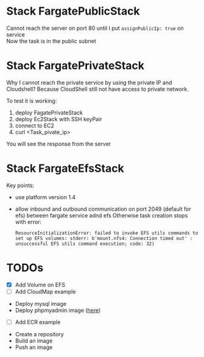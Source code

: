 # Stack FargatePublicStack

Cannot reach the server on port 80 until I put `assignPublicIp: true` on service  
Now the task is in the public subnet

# Stack FargatePrivateStack

Why I cannot reach the private service by using the private IP and Cloudshell? 
Because CloudShell still not have access to private network.

To test it is working:

1. deploy FagatePrivateStack
1. deploy Ec2Stack with SSH keyPair
1. connect to EC2
1. curl <Task_pivate_ip>

You will see the response from the server

# Stack FargateEfsStack

Key points:
* use platform version 1.4
* allow inbound and outbound communication on port 2049 (default for efs) between fargate service adnd efs
  Otherwise task creation stops with error: 
  
  `ResourceInitializationError: failed to invoke EFS utils commands to set up EFS volumes: stderr: b'mount.nfs4: Connection timed out' : unsuccessful EFS utils command execution; code: 32) `



# TODOs

- [x] Add Volume on EFS
- [ ] Add CloudMap example
* Deploy mysql image  
* Deploy phpmyadmin image ([here](https://hub.docker.com/_/phpmyadmin))
- [ ] Add ECR example
* Create a repository
* Build an image
* Push an image
